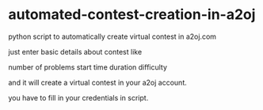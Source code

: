 # automated-contest-creation-in-a2oj
python script to automatically create virtual contest in a2oj.com 


just enter basic details about contest like 

number of problems
start time
duration 
difficulty

and it will create a virtual contest in your a2oj account.

you have to fill in your credentials in script.
